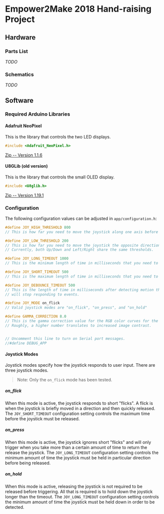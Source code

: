 # Empower2Make 2018 Hand-raising Project

## Hardware

### Parts List

*TODO*

### Schematics

*TODO*

## Software

### Required Arduino Libraries

#### Adafruit NeoPixel

This is the library that controls the two LED displays.

```c++
#include <Adafruit_NeoPixel.h>
```

[Zip -- Version 1.1.6](https://github.com/adafruit/Adafruit_NeoPixel/archive/1.1.6.zip)

#### U8GLib (old version)

This is the library that controls the small OLED display.

```c++
#include <U8glib.h>
```

[Zip -- Version 1.19.1](https://codeload.github.com/olikraus/U8glib_Arduino/zip/1.19.1)

### Configuration

The following configuration values can be adjusted in `app/configuration.h`:

```c++
#define JOY_HIGH_THRESHOLD 800
// This is how far you need to move the joystick along one axis before motion is detected. Joystick values go from 0 to 1023 with 512 being roughly in the center.

#define JOY_LOW_THRESHOLD 200
// This is how far you need to move the joystick the opposite direction along the same axis before motion is detected.
// Currently, both Up/Down and Left/Right share the same thresholds.

#define JOY_LONG_TIMEOUT 1000
// This is the minimum length of time in milliseconds that you need to hold down the joystick in a particular direction before motion is detected when "Hold/Press" modes are active.

#define JOY_SHORT_TIMEOUT 500
// This is the maximum length of time in milliseconds that you need to hold down the joystick in a particular direction for motion detection when the "Flick" mode is active.

#define JOY_DEBOUNCE_TIMEOUT 500
// This is the length of time in milliseconds after detecting motion that the joystick
// will stop responding to events.

#define JOY_MODE on_flick
// Valid joystick modes are "on_flick", "on_press", and "on_hold"

#define GAMMA_CORRECTION 8.0
// This is the gamma correction value for the RGB color curves for the LED displays.
// Roughly, a higher number translates to increased image contrast.


// Uncomment this line to turn on Serial port messages.
//#define DEBUG_APP
```

#### Joystick Modes

Joystick modes specify how the joystick responds to user input. There are three joystick modes.

> Note: Only the `on_flick` mode has been tested.

##### on_flick

When this mode is active, the joystick responds to short "flicks".
A flick is when the joystick is briefly moved in a direction and then quickly released.
The `JOY_SHORT_TIMEOUT` configuration setting controls the maximum time before the joystick must be released. 

##### on_press

When this mode is active, the joystick ignores short "flicks" and will only trigger when
you take more than a certain amount of time to return the release the joystick. 
The `JOY_LONG_TIMEOUT` configuration setting controls the minimum amount of time the joystick must be held in particular direction before being released.

##### on_hold

When this mode is active, releasing the joystick is not required to be released before triggering. All that is required is to hold down the joystick longer than the timeout.
The `JOY_LONG_TIMEOUT` configuration setting controls the minimum amount of time the joystick must be held down in order to be detected.